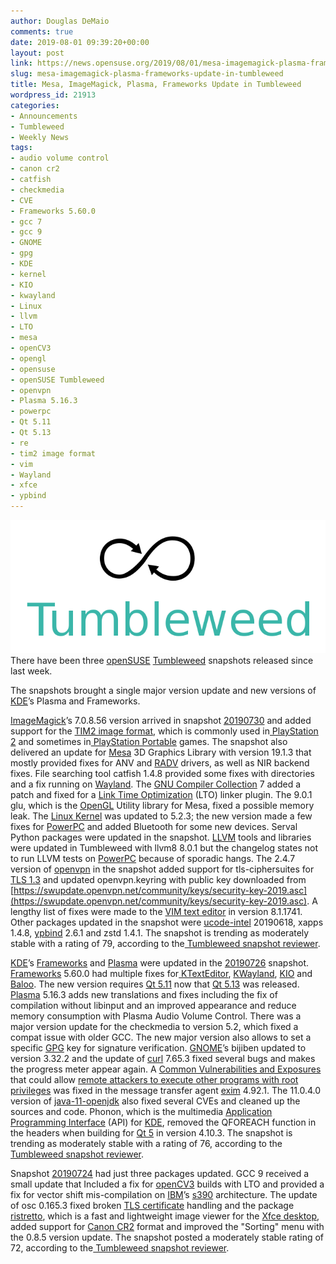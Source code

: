 ```yaml
---
author: Douglas DeMaio
comments: true
date: 2019-08-01 09:39:20+00:00
layout: post
link: https://news.opensuse.org/2019/08/01/mesa-imagemagick-plasma-frameworks-update-in-tumbleweed/
slug: mesa-imagemagick-plasma-frameworks-update-in-tumbleweed
title: Mesa, ImageMagick, Plasma, Frameworks Update in Tumbleweed
wordpress_id: 21913
categories:
- Announcements
- Tumbleweed
- Weekly News
tags:
- audio volume control
- canon cr2
- catfish
- checkmedia
- CVE
- Frameworks 5.60.0
- gcc 7
- gcc 9
- GNOME
- gpg
- KDE
- kernel
- KIO
- kwayland
- Linux
- llvm
- LTO
- mesa
- openCV3
- opengl
- opensuse
- openSUSE Tumbleweed
- openvpn
- Plasma 5.16.3
- powerpc
- Qt 5.11
- Qt 5.13
- re
- tim2 image format
- vim
- Wayland
- xfce
- ypbind
---
```


![](/wp-content/uploads/2015/10/Tumbleweed-black-green.png)There have been three [openSUSE](https://www.opensuse.org/) [Tumbleweed](https://en.opensuse.org/Portal:Tumbleweed) snapshots released since last week.

The snapshots brought a single major version update and new versions of [KDE](https://kde.org/)’s Plasma and Frameworks.

[ImageMagick](https://www.imagemagick.org/)’s 7.0.8.56 version arrived in snapshot [20190730](https://lists.opensuse.org/opensuse-factory/2019-07/msg00441.html) and added support for the [TIM2 image format](https://wiki.vg-resource.com/TIM2), which is commonly used in[ PlayStation 2](https://wiki.vg-resource.com/PlayStation_2) and sometimes in[ PlayStation Portable](https://wiki.vg-resource.com/PlayStation_Portable) games. The snapshot also delivered an update for [Mesa](https://www.mesa3d.org) 3D Graphics Library with version 19.1.3 that mostly provided fixes for ANV and [RADV](https://www.phoronix.com/vr.php?view=27150) drivers, as well as NIR backend fixes. File searching tool catfish 1.4.8 provided some fixes with directories and a fix running on [Wayland](https://wayland.freedesktop.org/). The [GNU Compiler Collection](https://gcc.gnu.org/) 7 added a patch and fixed for a [Link Time Optimization](https://llvm.org/docs/LinkTimeOptimization.html) (LTO) linker plugin. The 9.0.1 glu, which is the [OpenGL](https://www.opengl.org/) Utility library for Mesa, fixed a possible memory leak. The [Linux Kernel](https://www.kernel.org/) was updated to 5.2.3; the new version made a few fixes for [PowerPC](https://en.wikipedia.org/wiki/PowerPC) and added Bluetooth for some new devices. Serval Python packages were updated in the snapshot. [LLVM](https://llvm.org/) tools and libraries were updated in Tumbleweed with llvm8 8.0.1 but the changelog states not to run LLVM tests on [PowerPC](https://en.wikipedia.org/wiki/PowerPC) because of sporadic hangs. The 2.4.7 version of [openvpn](https://openvpn.net/) in the snapshot added support for tls-ciphersuites for [TLS 1.3](https://en.wikipedia.org/wiki/Transport_Layer_Security) and updated openvpn.keyring with public key downloaded from [https://swupdate.openvpn.net/community/keys/security-key-2019.asc](https://swupdate.openvpn.net/community/keys/security-key-2019.asc). A lengthy list of fixes were made to the [VIM text editor](https://www.vim.org/) in version 8.1.1741. Other packages updated in the snapshot were [ucode-intel](https://software.opensuse.org/package/ucode-intel) 20190618, xapps 1.4.8, [ypbind](https://linux.die.net/man/8/ypbind) 2.6.1 and zstd 1.4.1. The snapshot is trending as moderately stable with a rating of 79, according to the[ Tumbleweed snapshot reviewer](//review.tumbleweed.boombatower.com/).

[KDE](https://kde.org/)’s [Frameworks](https://kde.org/announcements/kde-frameworks-5.60.0.php) and [Plasma](https://kde.org/announcements/plasma-5.16.3.php) were updated in the [20190726](https://lists.opensuse.org/opensuse-factory/2019-07/msg00409.html) snapshot. [Frameworks](https://kde.org/announcements/kde-frameworks-5.60.0.php) 5.60.0 had multiple fixes for[ KTextEditor](https://api.kde.org/frameworks/ktexteditor/html/), [KWayland](https://api.kde.org/frameworks/kwayland/html/index.html), [KIO](https://api.kde.org/frameworks/kio/html/index.html) and [Baloo](https://community.kde.org/Baloo). The new version requires [Qt 5.11](https://www.qt.io/qt5-11) now that [Qt 5.13](https://www.qt.io/qt5-13) was released. [Plasma](https://kde.org/announcements/plasma-5.16.3.php) 5.16.3 adds new translations and fixes including the fix of compilation without libinput and an improved appearance and reduce memory consumption with Plasma Audio Volume Control. There was a major version update for the checkmedia to version 5.2, which fixed a compat issue with older GCC. The new major version also allows to set a specific [GPG](https://gnupg.org/) key for signature verification. [GNOME](https://www.gnome.org/)’s bijiben updated to version 3.32.2 and the update of [curl](https://curl.haxx.se/) 7.65.3 fixed several bugs and makes the progress meter appear again. A [Common Vulnerabilities and Exposures](https://en.wikipedia.org/wiki/Common_Vulnerabilities_and_Exposures) that could allow [remote attackers to execute other programs with root privileges](https://www.exim.org/static/doc/security/CVE-2019-13917.txt) was fixed in the message transfer agent [exim](https://www.exim.org/) 4.92.1. The 11.0.4.0 version of [java-11-openjdk](https://openjdk.java.net/projects/jdk/11/) also fixed several CVEs and cleaned up the sources and code. Phonon, which is the multimedia [Application Programming Interface](https://en.wikipedia.org/wiki/Application_programming_interface) (API) for [KDE](https://kde.org/), removed the QFOREACH function in the headers when building for [Qt 5](https://www.qt.io/) in version 4.10.3. The snapshot is trending as moderately stable with a rating of 76, according to the[ Tumbleweed snapshot reviewer](//review.tumbleweed.boombatower.com/).

Snapshot [20190724](https://lists.opensuse.org/opensuse-factory/2019-07/msg00359.html) had just three packages updated. GCC 9 received a small update that Included a fix for [openCV3](https://opencv.org/opencv-3-0/) builds with LTO and provided a fix for vector shift mis-compilation on [IBM](https://www.ibm.com/)’s [s390](https://en.wikipedia.org/wiki/IBM_System/390) architecture. The update of osc 0.165.3 fixed broken [TLS certificate](https://en.wikipedia.org/wiki/Transport_Layer_Security) handling and the package [ristretto](//www.linuxfromscratch.org/blfs/view/svn/xfce/ristretto.html), which is a fast and lightweight image viewer for the [Xfce desktop](https://www.xfce.org/), added support for [Canon CR2](https://www.canon-europe.com/support/consumer_products/software/canon-raw-codec.html) format and improved the "Sorting" menu with the 0.8.5 version update. The snapshot posted a moderately stable rating of 72, according to the[ Tumbleweed snapshot reviewer](//review.tumbleweed.boombatower.com/).
